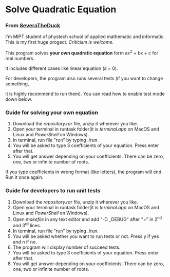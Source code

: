 # Solve Quadratic Equation
### From [SeveraTheDuck](https://github.com/SeveraTheDuck)

I'm MIPT student of phystech school of applied mathematic and informatic.
This is my first huge progect. *Criticism is welcome.*

This program solves **your own quadratic equation** form ax<sup>2</sup> + bx + c for real numbers.

It includes different cases like linear equation (a = 0).

For developers, the program also runs several tests (if you want to change something,

it is highly recommend to run them). You can read how to enable test mode down below.

### Guide for solving your own equation

1. Download the *repository.rar* file, unzip it wherever you like.
2. Open your terminal in runtask folder(it is *terminal.app* on MacOS
    and Linux and *PowerShell* on Windows).
3. In terminal, run file "run" by typing ./run.
4. You will be asked to type 3 coefficients of your equation. Press enter after that.
5. You will get answer depending on your coefficients. There can be zero, one, two or infinite number of roots.

If you type coefficients in wrong format (like letters), the program will end. Run it once again.

### Guide for developers to run unit tests

1. Download the *repository.rar* file, unzip it wherever you like.
2. Open your terminal in runtask folder(it is *terminal.app* on MacOS
    and Linux and *PowerShell* on Windows).
3. Open *makefile* in any text editor and add "-D _DEBUG" after "=" in 2<sup>nd</sup> and 3<sup>rd</sup> lines.
4. In terminal, run file "run" by typing ./run.
5. You will be asked whether you want to run tests or not. Press y if yes and n if no.
6. The program will display number of succeed tests.
7. You will be asked to type 3 coefficients of your equation. Press enter after that.
8. You will get answer depending on your coefficients. There can be zero, one, two or infinite number of roots.
